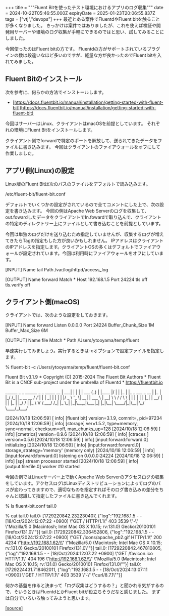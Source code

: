 +++
title = """Fluent Bitを使ったテスト環境におけるアプリのログ収集"""
date = 2024-10-22T05:46:55.000Z
expiryDate = 2025-01-23T20:06:55.837Z
tags = ["vtj","devops"]
+++
最近とある案件でFluentdやFluent bitを触ることが多くなりました。 きっかけは案件ではありましたが、これを使えば検証や開発用サーバーや環境のログ収集が手軽にできるのではと思い、試してみることにしました。

今回使ったのはFluent bitの方です。 Fluentdの方がサポートされているプラグインの数は段違いなほど多いのですが、軽量な方が良かったのでFluent bitを入れてみました。

Fluent Bitのインストール
-----------------

次を参考に、何らかの方法でインストールします。

*   [https://docs.fluentbit.io/manual/installation/getting-started-with-fluent-bit](https://docs.fluentbit.io/manual/installation/getting-started-with-fluent-bit)

今回はサーバーはLinux、クライアントはmacOSを前提としています。 それぞれの環境にFluent Bitをインストールします。

クライアント側でforwardで特定のポートを解放して、送られてきたデータをファイルに書き込みます。 今回はクライアントのファイアウォールをオフにして作業しました。

アプリ側(Linux)の設定
--------------

Linux版のFluent Bitは次のパスのファイルをデフォルトで読み込みます。

/etc/fluent-bit/fluent-bit.conf

デフォルトでいくつかの設定がされているので全てコメントにした上で、次の設定を書き込みます。 今回の例はApache Web Serverのログを収集して、out.fowardしたデータをクライアントでIn.fowardで取り込んで、クライアントの特定のディレクトリー上にファイルとして書き込むことを前提としています。

今回は単独のログだけを送り込むため指定していませんが、収集するログが増えてきたらTagの指定もした方が良いかもしれません。 IPアドレスはクライアントのIPアドレスを指定します。クライアントOSの多くはデフォルトでファイアウォールが設定されています。今回は利用時にファイアウォールをオフにしています。

\[INPUT\]
    Name        tail
    Path        /var/log/httpd/access\_log

\[OUTPUT\]
    Name          forward
    Match         \*
    Host          192.168.1.5
    Port          24224
    tls           off
    tls.verify    off

クライアント側(macOS)
--------------

クライアントでは、次のような設定をしておきます。

\[INPUT\]
    Name              forward
    Listen            0.0.0.0
    Port              24224
    Buffer\_Chunk\_Size 1M
    Buffer\_Max\_Size   6M

\[OUTPUT\]
    Name file
    Match \*
    Path /Users/ytooyama/temp/fluent

早速実行してみましょう。実行するときは-cオプションで設定ファイルを指定します。

% fluent-bit -c /Users/ytooyama/temp/fluent/fluent-bit.conf

Fluent Bit v3.1.9
\* Copyright (C) 2015-2024 The Fluent Bit Authors
\* Fluent Bit is a CNCF sub-project under the umbrella of Fluentd
\* https://fluentbit.io

\_\_\_\_\_\_ \_                  \_    \_\_\_\_\_\_ \_ \_           \_\_\_\_\_  \_\_
|  \_\_\_| |                | |   | \_\_\_ (\_) |         |\_\_\_\_ |/  |
| |\_  | |\_   \_  \_\_\_ \_ \_\_ | |\_  | |\_/ /\_| |\_  \_\_   \_\_   / /\`| |
|  \_| | | | | |/ \_ \\ '\_ \\| \_\_| | \_\_\_ \\ | \_\_| \\ \\ / /   \\ \\ | |
| |   | | |\_| |  \_\_/ | | | |\_  | |\_/ / | |\_   \\ V /.\_\_\_/ /\_| |\_
\\\_|   |\_|\\\_\_,\_|\\\_\_\_|\_| |\_|\\\_\_| \\\_\_\_\_/|\_|\\\_\_|   \\\_/ \\\_\_\_\_(\_)\_\_\_/

\[2024/10/18 12:06:59\] \[ info\] \[fluent bit\] version=3.1.9, commit=, pid=97234
\[2024/10/18 12:06:59\] \[ info\] \[storage\] ver=1.5.2, type=memory, sync=normal, checksum=off, max\_chunks\_up=128
\[2024/10/18 12:06:59\] \[ info\] \[cmetrics\] version=0.9.6
\[2024/10/18 12:06:59\] \[ info\] \[ctraces \] version=0.5.6
\[2024/10/18 12:06:59\] \[ info\] \[input:forward:forward.0\] initializing
\[2024/10/18 12:06:59\] \[ info\] \[input:forward:forward.0\] storage\_strategy='memory' (memory only)
\[2024/10/18 12:06:59\] \[ info\] \[input:forward:forward.0\] listening on 0.0.0.0:24224
\[2024/10/18 12:06:59\] \[ info\] \[sp\] stream processor started
\[2024/10/18 12:06:59\] \[ info\] \[output:file:file.0\] worker #0 started

今回の例ではLinuxサーバー上で動くApache Web Serverのアクセスログの収集をしています。アクセスログはLinuxディストリビューションによってログのパスが変わってきますので、適切なものを指定すればそのログ書き込みの差分をちゃんと認識して指定したファイルに書き込んでくれます。

% ls
fluent-bit.conf  tail.0

% cat tail.0
tail.0: \[1729220842.232230407, {"log":"192.168.1.5 - - \[18/Oct/2024:12:07:22 +0900\] \\"GET / HTTP/1.1\\" 403 3539 \\"-\\" \\"Mozilla/5.0 (Macintosh; Intel Mac OS X 10.15; rv:131.0) Gecko/20100101 Firefox/131.0\\""}\]
tail.0: \[1729220842.336452806, {"log":"192.168.1.5 - - \[18/Oct/2024:12:07:22 +0900\] \\"GET /icons/apache\_pb2.gif HTTP/1.1\\" 200 4234 \\"http://192.168.1.62/\\" \\"Mozilla/5.0 (Macintosh; Intel Mac OS X 10.15; rv:131.0) Gecko/20100101 Firefox/131.0\\""}\]
tail.0: \[1729220842.467810805, {"log":"192.168.1.5 - - \[18/Oct/2024:12:07:22 +0900\] \\"GET /favicon.ico HTTP/1.1\\" 404 196 \\"http://192.168.1.62/\\" \\"Mozilla/5.0 (Macintosh; Intel Mac OS X 10.15; rv:131.0) Gecko/20100101 Firefox/131.0\\""}\]
tail.0: \[1729224431.718462011, {"log":"192.168.1.5 - - \[18/Oct/2024:13:07:11 +0900\] \\"GET / HTTP/1.1\\" 403 3539 \\"-\\" \\"curl/8.7.1\\""}\]

何かの基盤を作ると決まって「ログ収集はどうするの？」と聞かれる気がするので、そいうときはFluentdとかFluent bitが役立ちそうだなと感じました。 まずは自分でいろいろ触ってみようと思います。

[[source]](https://devops-blog.virtualtech.jp/entry/20241022/1729576015)
